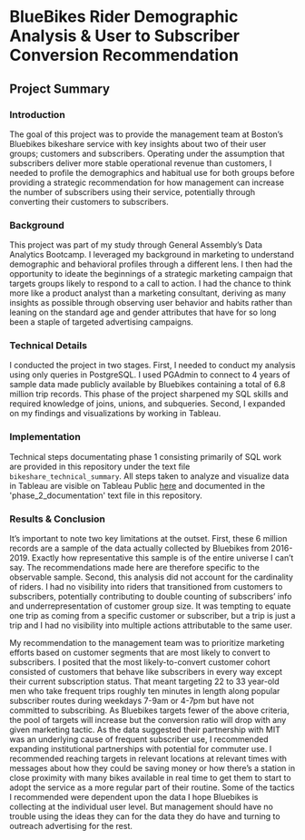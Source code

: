 # BlueBikes Rider Demographic Analysis & User to Subscriber Conversion Recommendation

## Project Summary

### Introduction
The goal of this project was to provide the management team at Boston’s Bluebikes bikeshare service with key insights about two of their user groups; customers and subscribers. Operating under the assumption that subscribers deliver more stable operational revenue than customers, I needed to profile the demographics and habitual use for both groups before providing a strategic recommendation for how management can increase the number of subscribers using their service, potentially through converting their customers to subscribers.

### Background
This project was part of my study through General Assembly’s Data Analytics Bootcamp. I leveraged my background in marketing to understand demographic and behavioral profiles through a different lens. I then had the opportunity to ideate the beginnings of a strategic marketing campaign that targets groups likely to respond to a call to action. I had the chance to think more like a product analyst than a marketing consultant, deriving as many insights as possible through observing user behavior and habits rather than leaning on the standard age and gender attributes that have for so long been a staple of targeted advertising campaigns.

### Technical Details
I conducted the project in two stages. First, I needed to conduct my analysis using only queries in PostgreSQL. I used PGAdmin to connect to 4 years of sample data made publicly available by Bluebikes containing a total of 6.8 million trip records. This phase of the project sharpened my SQL skills and required knowledge of joins, unions, and subqueries. Second, I expanded on my findings and visualizations by working in Tableau.

### Implementation
Technical steps documentating phase 1 consisting primarily of SQL work are provided in this repository under the text file `bikeshare_technical_summary`. All steps taken to analyze and visualize data in Tableau are visible on Tableau Public [here](https://public.tableau.com/app/profile/tombest/viz/BluebikesUserConversionAnalysis/Story1) and documented in the 'phase_2_documentation' text file in this repository.

### Results & Conclusion
It’s important to note two key limitations at the outset. First, these 6 million records are a sample of the data actually collected by Bluebikes from 2016-2019. Exactly how representative this sample is of the entire universe I can’t say. The recommendations made here are therefore specific to the observable sample. Second, this analysis did not account for the cardinality of riders. I had no visibility into riders that transitioned from customers to subscribers, potentially contributing to double counting of subscribers’ info and underrepresentation of customer group size. It was tempting to equate one trip as coming from a specific customer or subscriber, but a trip is just a trip and I had no visibility into multiple actions attributable to the same user.

My recommendation to the management team was to prioritize marketing efforts based on customer segments that are most likely to convert to subscribers. I posited that the most likely-to-convert customer cohort consisted of customers that behave like subscribers in every way except their current subscription status. That meant targeting 22 to 33 year-old men who take frequent trips roughly ten minutes in length along popular subscriber routes during weekdays 7-9am or 4-7pm but have not committed to subscribing. As Bluebikes targets fewer of the above criteria, the pool of targets will increase but the conversion ratio will drop with any given marketing tactic. As the data suggested their partnership with MIT was an underlying cause of frequent subscriber use, I recommended expanding institutional partnerships with potential for commuter use. I recommended reaching targets in relevant locations at relevant times with messages about how they could be saving money or how there’s a station in close proximity with many bikes available in real time to get them to start to adopt the service as a more regular part of their routine. Some of the tactics I recommended were dependent upon the data I hope Bluebikes is collecting at the individual user level. But management should have no trouble using the ideas they can for the data they do have and turning to outreach advertising for the rest.
